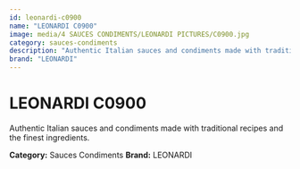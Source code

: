 ```yaml
---
id: leonardi-c0900
name: "LEONARDI C0900"
image: media/4 SAUCES CONDIMENTS/LEONARDI PICTURES/C0900.jpg
category: sauces-condiments
description: "Authentic Italian sauces and condiments made with traditional recipes and the finest ingredients."
brand: "LEONARDI"
---
```


# LEONARDI C0900

Authentic Italian sauces and condiments made with traditional recipes and the finest ingredients.

**Category:** Sauces Condiments
**Brand:** LEONARDI
